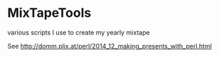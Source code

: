 MixTapeTools
============

various scripts I use to create my yearly mixtape

See http://domm.plix.at/perl/2014_12_making_presents_with_perl.html

